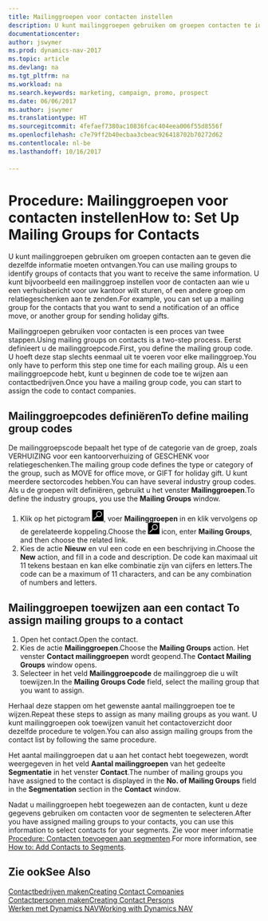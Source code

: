 ```yaml
---
title: Mailinggroepen voor contacten instellen
description: U kunt mailinggroepen gebruiken om groepen contacten te identificeren die u dezelfde informatie wilt sturen, bijvoorbeeld voor een marketingcampagne of promotie.
documentationcenter: 
author: jswymer
ms.prod: dynamics-nav-2017
ms.topic: article
ms.devlang: na
ms.tgt_pltfrm: na
ms.workload: na
ms.search.keywords: marketing, campaign, promo, prospect
ms.date: 06/06/2017
ms.author: jswymer
ms.translationtype: HT
ms.sourcegitcommit: 4fefaef7380ac10836fcac404eea006f55d8556f
ms.openlocfilehash: c7e79ff2b40ecbaa3cbeac926418702b70272d62
ms.contentlocale: nl-be
ms.lasthandoff: 10/16/2017

---
```

# <a name="how-to-set-up-mailing-groups-for-contacts"></a><span data-ttu-id="189eb-103">Procedure: Mailinggroepen voor contacten instellen</span><span class="sxs-lookup"><span data-stu-id="189eb-103">How to: Set Up Mailing Groups for Contacts</span></span>
<span data-ttu-id="189eb-104">U kunt mailinggroepen gebruiken om groepen contacten aan te geven die dezelfde informatie moeten ontvangen.</span><span class="sxs-lookup"><span data-stu-id="189eb-104">You can use mailing groups to identify groups of contacts that you want to receive the same information.</span></span> <span data-ttu-id="189eb-105">U kunt bijvoorbeeld een mailinggroep instellen voor de contacten aan wie u een verhuisbericht voor uw kantoor wilt sturen, of een andere groep om relatiegeschenken aan te zenden.</span><span class="sxs-lookup"><span data-stu-id="189eb-105">For example, you can set up a mailing group for the contacts that you want to send a notification of an office move, or another group for sending holiday gifts.</span></span>

<span data-ttu-id="189eb-106">Mailinggroepen gebruiken voor contacten is een proces van twee stappen.</span><span class="sxs-lookup"><span data-stu-id="189eb-106">Using mailing groups on contacts is a two-step process.</span></span> <span data-ttu-id="189eb-107">Eerst definieert u de mailinggroepcode.</span><span class="sxs-lookup"><span data-stu-id="189eb-107">First, you define the mailing group code.</span></span> <span data-ttu-id="189eb-108">U hoeft deze stap slechts eenmaal uit te voeren voor elke mailinggroep.</span><span class="sxs-lookup"><span data-stu-id="189eb-108">You only have to perform this step one time for each mailing group.</span></span> <span data-ttu-id="189eb-109">Als u een mailinggroepcode hebt, kunt u beginnen de code toe te wijzen aan contactbedrijven.</span><span class="sxs-lookup"><span data-stu-id="189eb-109">Once you have a mailing group code, you can start to assign the code to contact companies.</span></span>

## <a name="to-define-mailing-group-codes"></a><span data-ttu-id="189eb-110">Mailinggroepcodes definiëren</span><span class="sxs-lookup"><span data-stu-id="189eb-110">To define mailing group codes</span></span>
<span data-ttu-id="189eb-111">De mailinggroepscode bepaalt het type of de categorie van de groep, zoals VERHUIZING voor een kantoorverhuizing of GESCHENK voor relatiegeschenken.</span><span class="sxs-lookup"><span data-stu-id="189eb-111">The mailing group code defines the type or category of the group, such as MOVE for office move, or GIFT for holiday gift.</span></span> <span data-ttu-id="189eb-112">U kunt meerdere sectorcodes hebben.</span><span class="sxs-lookup"><span data-stu-id="189eb-112">You can have several industry group codes.</span></span> <span data-ttu-id="189eb-113">Als u de groepen wilt definiëren, gebruikt u het venster **Mailinggroepen**.</span><span class="sxs-lookup"><span data-stu-id="189eb-113">To define the industry groups, you use the **Mailing Groups** window.</span></span>

1. <span data-ttu-id="189eb-114">Klik op het pictogram ![Zoeken naar pagina of rapport](media/ui-search/search_small.png "pictogram Zoeken naar pagina of rapport"), voer **Mailinggroepen** in en klik vervolgens op de gerelateerde koppeling.</span><span class="sxs-lookup"><span data-stu-id="189eb-114">Choose the ![Search for Page or Report](media/ui-search/search_small.png "Search for Page or Report icon") icon, enter **Mailing Groups**, and then choose the related link.</span></span>
2. <span data-ttu-id="189eb-115">Kies de actie **Nieuw** en vul een code en een beschrijving in.</span><span class="sxs-lookup"><span data-stu-id="189eb-115">Choose the **New** action, and fill in a code and description.</span></span> <span data-ttu-id="189eb-116">De code kan maximaal uit 11 tekens bestaan en kan elke combinatie zijn van cijfers en letters.</span><span class="sxs-lookup"><span data-stu-id="189eb-116">The code can be a maximum of 11 characters, and can be any combination of numbers and letters.</span></span>

## <span data-ttu-id="189eb-117"><a name="AssignMailGroupContact"></a> Mailinggroepen toewijzen aan een contact</span><span class="sxs-lookup"><span data-stu-id="189eb-117"><a name="AssignMailGroupContact"></a> To assign mailing groups to a contact</span></span>
1. <span data-ttu-id="189eb-118">Open het contact.</span><span class="sxs-lookup"><span data-stu-id="189eb-118">Open the contact.</span></span>
2. <span data-ttu-id="189eb-119">Kies de actie **Mailinggroepen**.</span><span class="sxs-lookup"><span data-stu-id="189eb-119">Choose the **Mailing Groups** action.</span></span> <span data-ttu-id="189eb-120">Het venster **Contact mailinggroepen** wordt geopend.</span><span class="sxs-lookup"><span data-stu-id="189eb-120">The **Contact Mailing Groups** window opens.</span></span>
3. <span data-ttu-id="189eb-121">Selecteer in het veld **Mailinggroepcode** de mailinggroep die u wilt toewijzen.</span><span class="sxs-lookup"><span data-stu-id="189eb-121">In the **Mailing Groups Code** field, select the mailing group that you want to assign.</span></span>

<span data-ttu-id="189eb-122">Herhaal deze stappen om het gewenste aantal mailinggroepen toe te wijzen.</span><span class="sxs-lookup"><span data-stu-id="189eb-122">Repeat these steps to assign as many mailing groups as you want.</span></span> <span data-ttu-id="189eb-123">U kunt mailinggroepen ook toewijzen vanuit het contactoverzicht door dezelfde procedure te volgen.</span><span class="sxs-lookup"><span data-stu-id="189eb-123">You can also assign mailing groups from the contact list by following the same procedure.</span></span>

<span data-ttu-id="189eb-124">Het aantal mailinggroepen dat u aan het contact hebt toegewezen, wordt weergegeven in het veld **Aantal mailinggroepen** van het gedeelte **Segmentatie** in het venster **Contact**.</span><span class="sxs-lookup"><span data-stu-id="189eb-124">The number of mailing groups you have assigned to the contact is displayed in the **No. of Mailing Groups** field in the **Segmentation** section in the **Contact** window.</span></span>

<span data-ttu-id="189eb-125">Nadat u mailinggroepen hebt toegewezen aan de contacten, kunt u deze gegevens gebruiken om contacten voor de segmenten te selecteren.</span><span class="sxs-lookup"><span data-stu-id="189eb-125">After you have assigned mailing groups to your contacts, you can use this information to select contacts for your segments.</span></span> <span data-ttu-id="189eb-126">Zie voor meer informatie [Procedure: Contacten toevoegen aan segmenten](marketing-add-contact-segment.md).</span><span class="sxs-lookup"><span data-stu-id="189eb-126">For more information, see [How to: Add Contacts to Segments](marketing-add-contact-segment.md).</span></span>

## <a name="see-also"></a><span data-ttu-id="189eb-127">Zie ook</span><span class="sxs-lookup"><span data-stu-id="189eb-127">See Also</span></span>
[<span data-ttu-id="189eb-128">Contactbedrijven maken</span><span class="sxs-lookup"><span data-stu-id="189eb-128">Creating Contact Companies</span></span>](marketing-create-contact-companies.md)  
[<span data-ttu-id="189eb-129">Contactpersonen maken</span><span class="sxs-lookup"><span data-stu-id="189eb-129">Creating Contact Persons</span></span>](marketing-create-contact-persons.md)  
[<span data-ttu-id="189eb-130">Werken met Dynamics NAV</span><span class="sxs-lookup"><span data-stu-id="189eb-130">Working with Dynamics NAV</span></span>](ui-work-product.md)

